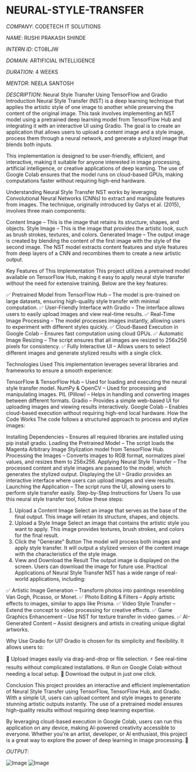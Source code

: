 # NEURAL-STYLE-TRANSFER

*COMPANY*: CODETECH IT SOLUTIONS

*NAME*: RUSHI PRAKASH SHINDE

*INTERN ID*: CT08LJW

*DOMAIN*: ARTIFICIAL INTELLIGENCE

*DURATION*: 4 WEEKS

*MENTOR*: NEELA SANTOSH

*DESCRIPTION*: Neural Style Transfer Using TensorFlow and Gradio
Introduction
Neural Style Transfer (NST) is a deep learning technique that applies the artistic style of one image to another while preserving the content of the original image. This task involves implementing an NST model using a pretrained deep learning model from TensorFlow Hub and integrating it with an interactive UI using Gradio. The goal is to create an application that allows users to upload a content image and a style image, process them through a neural network, and generate a stylized image that blends both inputs.

This implementation is designed to be user-friendly, efficient, and interactive, making it suitable for anyone interested in image processing, artificial intelligence, or creative applications of deep learning. The use of Google Colab ensures that the model runs on cloud-based GPUs, making computations faster without requiring high-end hardware.

Understanding Neural Style Transfer
NST works by leveraging Convolutional Neural Networks (CNNs) to extract and manipulate features from images. The technique, originally introduced by Gatys et al. (2015), involves three main components:

Content Image – This is the image that retains its structure, shapes, and objects.
Style Image – This is the image that provides the artistic look, such as brush strokes, textures, and colors.
Generated Image – The output image is created by blending the content of the first image with the style of the second image.
The NST model extracts content features and style features from deep layers of a CNN and recombines them to create a new artistic output.

Key Features of This Implementation
This project utilizes a pretrained model available on TensorFlow Hub, making it easy to apply neural style transfer without the need for extensive training. Below are the key features:

✅ Pretrained Model from TensorFlow Hub – The model is pre-trained on large datasets, ensuring high-quality style transfer with minimal computation.
✅ User-Friendly Interface with Gradio – The interface allows users to easily upload images and view real-time results.
✅ Real-Time Image Processing – The model processes images instantly, allowing users to experiment with different styles quickly.
✅ Cloud-Based Execution in Google Colab – Ensures fast computation using cloud GPUs.
✅ Automatic Image Resizing – The script ensures that all images are resized to 256x256 pixels for consistency.
✅ Fully Interactive UI – Allows users to select different images and generate stylized results with a single click.

Technologies Used
This implementation leverages several libraries and frameworks to ensure a smooth experience:

TensorFlow & TensorFlow Hub – Used for loading and executing the neural style transfer model.
NumPy & OpenCV – Used for processing and manipulating images.
PIL (Pillow) – Helps in handling and converting images between different formats.
Gradio – Provides a simple web-based UI for uploading images and viewing results interactively.
Google Colab – Enables cloud-based execution without requiring high-end local hardware.
How the Code Works
The code follows a structured approach to process and stylize images:

Installing Dependencies – Ensures all required libraries are installed using pip install gradio.
Loading the Pretrained Model – The script loads the Magenta Arbitrary Image Stylization model from TensorFlow Hub.
Processing the Images – Converts images to RGB format, normalizes pixel values, and resizes them to 256x256.
Applying Neural Style Transfer – The processed content and style images are passed to the model, which generates the stylized output.
Displaying the UI – Gradio provides an interactive interface where users can upload images and view results.
Launching the Application – The script runs the UI, allowing users to perform style transfer easily.
Step-by-Step Instructions for Users
To use this neural style transfer tool, follow these steps:

1. Upload a Content Image
Select an image that serves as the base of the final output.
This image will retain its structure, shapes, and objects.
2. Upload a Style Image
Select an image that contains the artistic style you want to apply.
This image provides textures, brush strokes, and colors for the final result.
3. Click the "Generate" Button
The model will process both images and apply style transfer.
It will output a stylized version of the content image with the characteristics of the style image.
4. View and Download the Result
The output image is displayed on the screen.
Users can download the image for future use.
Practical Applications of Neural Style Transfer
NST has a wide range of real-world applications, including:

✅ Artistic Image Generation – Transform photos into paintings resembling Van Gogh, Picasso, or Monet.
✅ Photo Editing & Filters – Apply artistic effects to images, similar to apps like Prisma.
✅ Video Style Transfer – Extend the concept to video processing for creative effects.
✅ Game Graphics Enhancement – Use NST for texture transfer in video games.
✅ AI-Generated Content – Assist designers and artists in creating unique digital artworks.

Why Use Gradio for UI?
Gradio is chosen for its simplicity and flexibility. It allows users to:

🎨 Upload images easily via drag-and-drop or file selection.
⚡ See real-time results without complicated installations.
🌐 Run on Google Colab without needing a local setup.
📁 Download the output in just one click.

Conclusion
This project provides an interactive and efficient implementation of Neural Style Transfer using TensorFlow, TensorFlow Hub, and Gradio. With a simple UI, users can upload content and style images to generate stunning artistic outputs instantly. The use of a pretrained model ensures high-quality results without requiring deep learning expertise.

By leveraging cloud-based execution in Google Colab, users can run this application on any device, making AI-powered creativity accessible to everyone. Whether you're an artist, developer, or AI enthusiast, this project is a great way to explore the power of deep learning in image processing. 🚀

*OUTPUT*:

![Image](https://github.com/user-attachments/assets/d470cd6c-9552-4022-9391-11de2f46dacf)
![Image](https://github.com/user-attachments/assets/c069808f-d456-4158-8ded-dc8706c95996)

